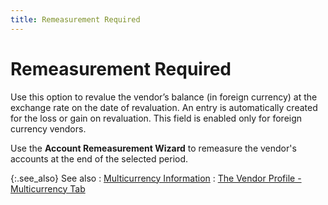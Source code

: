 ```yaml
---
title: Remeasurement Required
---
```


# Remeasurement  Required


Use this option to revalue the vendor’s balance (in foreign currency)  at the exchange rate on the date of revaluation. An entry is automatically  created for the loss or gain on revaluation. This field is enabled only  for foreign currency vendors.


Use the **Account 
 Remeasurement 
 Wizard** to remeasure the vendor's accounts at the end of the  selected period.


{:.see_also}
See also
: [Multicurrency  Information]({{site.mv_baseurl}}/vendor-details/multicurrency-information/multicurrency_information_vendors_content.html)
: [The  Vendor Profile - Multicurrency  Tab]({{site.mv_baseurl}}/creating/the-vendor-profile-multicurrency/the_vendor_profile_multi_currency_tab.html)
